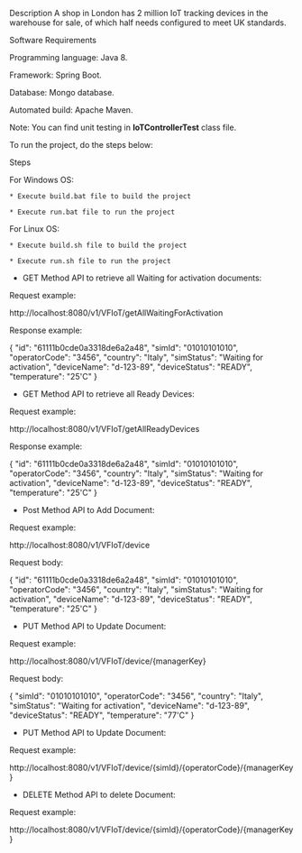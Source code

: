 Description
A shop in London has 2 million IoT tracking devices in the warehouse for sale, of which half needs configured to meet UK standards.


Software Requirements

Programming language: Java 8.

Framework: Spring Boot.

Database: Mongo database.

Automated build: Apache Maven.



Note: You can find unit testing in **IoTControllerTest** class file.


To run the project, do the steps below:

Steps

For Windows OS:

	* Execute build.bat file to build the project
	
	* Execute run.bat file to run the project
	
For Linux OS:

	* Execute build.sh file to build the project
	
	* Execute run.sh file to run the project
	


* GET Method API to retrieve all Waiting for activation documents:


Request example:

http://localhost:8080/v1/VFIoT/getAllWaitingForActivation

Response example:

   {
        "id": "61111b0cde0a3318de6a2a48",
        "simId": "01010101010",
        "operatorCode": "3456",
        "country": "Italy",
        "simStatus": "Waiting for activation",
        "deviceName": "d-123-89",
        "deviceStatus": "READY",
        "temperature": "25'C"
    }


* GET Method API to retrieve all Ready Devices:


Request example:

http://localhost:8080/v1/VFIoT/getAllReadyDevices

Response example:

   {
        "id": "61111b0cde0a3318de6a2a48",
        "simId": "01010101010",
        "operatorCode": "3456",
        "country": "Italy",
        "simStatus": "Waiting for activation",
        "deviceName": "d-123-89",
        "deviceStatus": "READY",
        "temperature": "25'C"
    }


* Post Method API to Add Document:


Request example:

http://localhost:8080/v1/VFIoT/device

Request body:

   {
        "id": "61111b0cde0a3318de6a2a48",
        "simId": "01010101010",
        "operatorCode": "3456",
        "country": "Italy",
        "simStatus": "Waiting for activation",
        "deviceName": "d-123-89",
        "deviceStatus": "READY",
        "temperature": "25'C"
    }




* PUT Method API to Update Document:


Request example:

http://localhost:8080/v1/VFIoT/device/{managerKey}


Request body:

   {
        "simId": "01010101010",
        "operatorCode": "3456",
        "country": "Italy",
        "simStatus": "Waiting for activation",
        "deviceName": "d-123-89",
        "deviceStatus": "READY",
        "temperature": "77'C"
    }

* PUT Method API to Update Document:


Request example:

http://localhost:8080/v1/VFIoT/device/{simId}/{operatorCode}/{managerKey}



* DELETE Method API to delete Document:


Request example:

http://localhost:8080/v1/VFIoT/device/{simId}/{operatorCode}/{managerKey}




